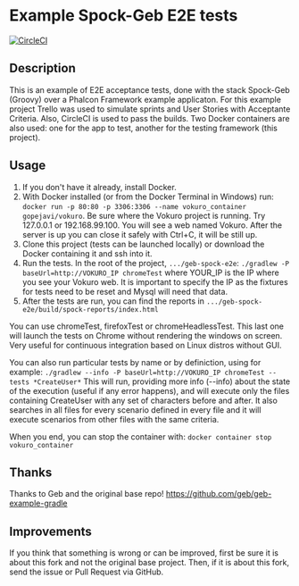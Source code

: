 # Example Spock-Geb E2E tests
[![CircleCI](https://circleci.com/gh/gopejavi/geb-spock-e2e.svg?style=svg)](https://circleci.com/gh/gopejavi/geb-spock-e2e)

## Description

This is an example of E2E acceptance tests, done with the stack Spock-Geb (Groovy) over a Phalcon Framework example applicaton.
For this example project Trello was used to simulate sprints and User Stories with Acceptante Criteria.
Also, CircleCI is used to pass the builds. Two Docker containers are also used: one for the app to test, another for the testing framework (this project).

## Usage

1. If you don't have it already, install Docker.
2. With Docker installed (or from the Docker Terminal in Windows) run:
`docker run -p 80:80 -p 3306:3306 --name vokuro_container gopejavi/vokuro`. Be sure where the Vokuro project is running. Try 127.0.0.1 or 192.168.99.100. You will see a web named Vokuro. After the server is up you can close it safely with Ctrl+C, it will be still up.
4. Clone this project (tests can be launched locally) or download the Docker containing it and ssh into it.
5. Run the tests. In the root of the project, `.../geb-spock-e2e`: 
`./gradlew -P baseUrl=http://VOKURO_IP chromeTest` where YOUR_IP is the IP where you see your Vokuro web. It is important to specify the IP as the fixtures for tests need to be reset and Mysql will need that data.
6. After the tests are run, you can find the reports in `.../geb-spock-e2e/build/spock-reports/index.html`

You can use chromeTest, firefoxTest or chromeHeadlessTest. This last one will launch the tests on Chrome without rendering the windows on screen. Very useful for continuous integration based on Linux distros without GUI.

You can also run particular tests by name or by definiction, using for example:
`./gradlew --info -P baseUrl=http://VOKURO_IP chromeTest --tests *CreateUser*`
This will run, providing more info (--info) about the state of the execution (useful if any error happens), and will execute only the files containing CreateUser with any set of characters before and after. It also searches in all files for every scenario defined in every file and it will execute scenarios from other files with the same criteria.

When you end, you can stop the container with:
`docker container stop vokuro_container`

## Thanks

Thanks to Geb and the original base repo! https://github.com/geb/geb-example-gradle

## Improvements

If you think that something is wrong or can be improved, first be sure it is about this fork and not the original base project. Then, if it is about this fork, send the issue or Pull Request via GitHub.
